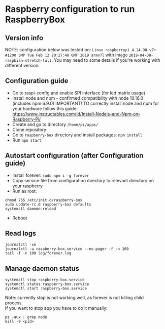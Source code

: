 # Raspberry configuration to run RaspberryBox

## Version info
NOTE: configuration below was tested on:
`Linux raspberrypi 4.14.98-v7+ #1200 SMP Tue Feb 12 20:27:48 GMT 2019 armv7l`
with image `2019-04-08-raspbian-stretch-full`.
You may need to some details if you're working with different version

## Configuration guide

* Go to raspi-config and enable SPI interface (for led matrix usage)
* Install node and npm - confirmed compatibility with node 10.16.0 (includes npm 6.9.0)
IMPORTANT! TO correctly install node and npm for your hardware follow this guide: 
https://www.instructables.com/id/Install-Nodejs-and-Npm-on-Raspberry-Pi/<br>
* Create and go to directory `/home/pi/apps/`
* Clone repository
* Go to `raspberry-box` directory and install packages: `npm install`
* Run `npm start`

## Autostart configuration (after Configuration guide)
* Install forever: `sudo npm i -g forever`
* Copy service file from configuration directory to relevant directory on your raspberry
* Run as root:
```
chmod 755 /etc/init.d/raspberry-box
sudo update-rc.d raspberry-box defaults
systemctl daemon-reload
```
* Reboot 

## Read logs
```
journalctl -xe
journalctl -u raspberry-box.service --no-pager -f -n 100
tail -f -n 100 log/forever.log
```

## Manage daemon status
```
systemctl stop raspberry-box.service
systemctl status raspberry-box.service
systemctl start raspberry-box.service
```
Note: currently stop is not working well, as forever is not killing child process.<br> 
If you want to stop app you have to do it manually:
```
ps -aux | grep node
kill -9 <pid>
```






